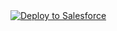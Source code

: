 <a href="https://githubsfdeploy.herokuapp.com?owner=RedFox82&repo=testFlows&ref=master">
  <img alt="Deploy to Salesforce"
       src="https://raw.githubusercontent.com/afawcett/githubsfdeploy/master/deploy.png">
</a>
